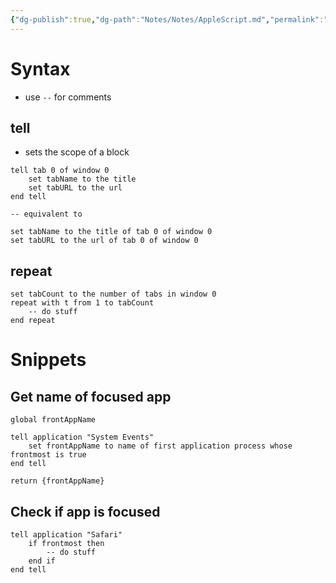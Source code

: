 ```yaml
---
{"dg-publish":true,"dg-path":"Notes/Notes/AppleScript.md","permalink":"/notes/notes/apple-script/","tags":["language/applescript"]}
---
```



# Syntax

- use `--` for comments

## tell

- sets the scope of a block

```applescript
tell tab 0 of window 0
    set tabName to the title
    set tabURL to the url
end tell

-- equivalent to

set tabName to the title of tab 0 of window 0
set tabURL to the url of tab 0 of window 0
```

## repeat

```applescript
set tabCount to the number of tabs in window 0
repeat with t from 1 to tabCount
    -- do stuff
end repeat
```

# Snippets

## Get name of focused app

```applescript
global frontAppName

tell application "System Events"
    set frontAppName to name of first application process whose frontmost is true
end tell

return {frontAppName}
```

## Check if app is focused

```applescript
tell application "Safari"
    if frontmost then
        -- do stuff
    end if
end tell
```
